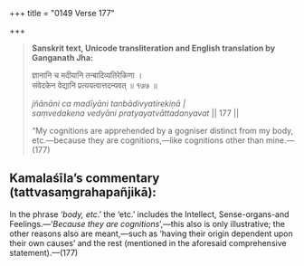 +++
title = "0149 Verse 177"

+++
> **Sanskrit text, Unicode transliteration and English translation by Ganganath Jha:** 
>
> ज्ञानानि च मदीयानि तन्बादिव्यतिरेकिणा ।  
> संवेदकेन वेद्यानि प्रत्ययत्वात्तदन्यवत् ॥ १७७ ॥ 
>
> *jñānāni ca madīyāni tanbādivyatirekiṇā* *\|  
> saṃvedakena vedyāni pratyayatvāttadanyavat* \|\| 177 \|\| 
>
> “My cognitions are apprehended by a gogniser distinct from my body, etc.—because they are cognitions,—like cognitions other than mine.—(177)



## Kamalaśīla’s commentary (tattvasaṃgrahapañjikā):

In the phrase ‘*body, etc*.’ the ‘etc.’ includes the Intellect, Sense-organs-and Feelings.—‘*Because they are cognitions*’,—this also is only illustrative; the other reasons also are meant,—such as ‘having their origin dependent upon their own causes’ and the rest (mentioned in the aforesaid comprehensive statement).—(177)



